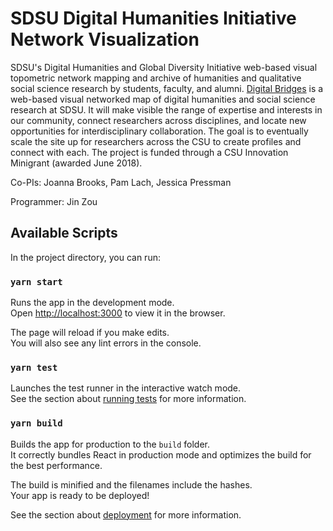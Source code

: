 # SDSU Digital Humanities Initiative Network Visualization

SDSU's Digital Humanities and Global Diversity Initiative web-based visual topometric network mapping and archive of humanities and qualitative social science research by students, faculty, and alumni. [Digital Bridges](https://digitalbridges.sdsu.edu) is a web-based visual networked map of digital humanities and social science research at SDSU. It will make visible the range of expertise and interests in our community, connect researchers across disciplines, and locate new opportunities for interdisciplinary collaboration. The goal is to eventually scale the site up for researchers across the CSU to create profiles and connect with each. The project is funded through a CSU Innovation Minigrant (awarded June 2018).

Co-PIs: Joanna Brooks, Pam Lach, Jessica Pressman

Programmer: Jin Zou

## Available Scripts

In the project directory, you can run:

### `yarn start`

Runs the app in the development mode.<br>
Open [http://localhost:3000](http://localhost:3000) to view it in the browser.

The page will reload if you make edits.<br>
You will also see any lint errors in the console.

### `yarn test`

Launches the test runner in the interactive watch mode.<br>
See the section about [running tests](https://facebook.github.io/create-react-app/docs/running-tests) for more information.

### `yarn build`

Builds the app for production to the `build` folder.<br>
It correctly bundles React in production mode and optimizes the build for the best performance.

The build is minified and the filenames include the hashes.<br>
Your app is ready to be deployed!

See the section about [deployment](https://facebook.github.io/create-react-app/docs/deployment) for more information.

